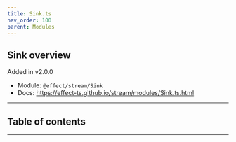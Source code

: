 ```yaml
---
title: Sink.ts
nav_order: 100
parent: Modules
---
```


## Sink overview

Added in v2.0.0

- Module: `@effect/stream/Sink`
- Docs: https://effect-ts.github.io/stream/modules/Sink.ts.html

---

<h2 class="text-delta">Table of contents</h2>

---
